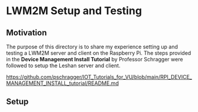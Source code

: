 # LWM2M Setup and Testing

## Motivation

The purpose of this directory is to share my experience setting up and testing a LWM2M server and client on the Raspberry Pi.
The steps provided in the **Device Management Install Tutorial** by Professor Schragger were followed to setup the Leshan server and client.

https://github.com/pschragger/IOT_Tutorials_for_VU/blob/main/RPI_DEVICE_MANAGEMENT_INSTALL_tutorial/README.md


## Setup

